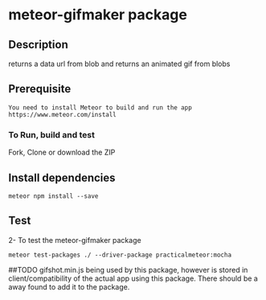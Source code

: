 # meteor-gifmaker package

## Description
returns a data url from blob and returns an animated gif from blobs
## Prerequisite
    You need to install Meteor to build and run the app
    https://www.meteor.com/install


### To Run, build and test
Fork, Clone or download the ZIP

## Install dependencies
```range
meteor npm install --save
```

 ## Test
 2- To test the meteor-gifmaker package
 ```range
 meteor test-packages ./ --driver-package practicalmeteor:mocha
```

##TODO
gifshot.min.js being used by this package, however  is stored in client/compatibility of the actual app using this package. There should be a away found to add it to the package.